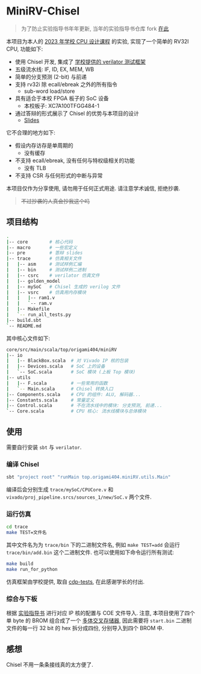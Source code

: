 # MiniRV-Chisel

> 为了防止实验指导书年年更新, 当年的实验指导书仓库 fork [在此](https://github.com/Origami404/cpu-guide-2023-fork)

本项目为本人的 [2023 年学校 CPU 设计课程](https://hitsz-cslab.gitee.io/cpu/) 的实验, 实现了一个简单的 RV32I CPU, 功能如下:

- 使用 Chisel 开发, 集成了 [学校提供的 verilator 测试框架](https://gitee.com/hitsz-cslab/cdp-tests)
- 五级流水线: IF, ID, EX, MEM, WB
- 简单的分支预测 (2-bit) 与前递
- 支持 rv32i 除 ecall/ebreak 之外的所有指令
  - sub-word load/store
- 具有适合于本校 FPGA 板子的 SoC 设备
  - 本校板子: XC7A100TFGG484-1
- 通过答辩的形式展示了 Chisel 的优势与本项目的设计
  - [Slides](pre/新时代%20RTL%20级硬件设计语言.pdf)

它不合理的地方如下:

- 假设内存访存是单周期的
  - 没有缓存
- 不支持 ecall/ebreak, 没有任何与特权级相关的功能
  - 没有 TLB
- 不支持 CSR 与任何形式的中断与异常

本项目仅作为分享使用, 请勿用于任何正式用途. 请注意学术诚信, 拒绝抄袭.

> ~~不过抄袭的人真会抄我这个吗~~

## 项目结构

```bash
.
|-- core        # 核心代码
|-- macro       # 一些宏定义
|-- pre         # 答辩 slides
|-- trace       # 仿真相关文件
|   |-- asm     # 测试样例汇编
|   |-- bin     # 测试样例二进制
|   |-- csrc    # verilator 仿真文件
|   |-- golden_model
|   |-- mySoC   # Chisel 生成的 verilog 文件
|   |-- vsrc    # 仿真用内存模块
|   |   |-- ram1.v
|   |   `-- ram.v
|   |-- Makefile 
|   `-- run_all_tests.py
|-- build.sbt
`-- README.md
```

其中核心文件如下:

```bash
core/src/main/scala/top/origami404/miniRV
|-- io
|   |-- BlackBox.scala  # 对 Vivado IP 核的包装
|   |-- Devices.scala   # SoC 上的设备
|   `-- SoC.scala       # SoC 模块 (上板 Top 模块)
|-- utils
|   |-- F.scala         # 一些常用的函数
|   `-- Main.scala      # Chisel 转换入口
|-- Components.scala    # CPU 的组件: ALU, 解码器... 
|-- Constants.scala     # 常量定义
|-- Control.scala       # 不在流水线中的模块: 分支预测, 前递...
`-- Core.scala          # CPU 核心: 流水线模块与总体模块
```

## 使用

需要自行安装 `sbt` 与 `verilator`.

### 编译 Chisel

```bash
sbt "project root" "runMain top.origami404.miniRV.utils.Main"
```

编译后会分别生成 `trace/mySoC/CPUCore.v` 和 `vivado/proj_pipeline.srcs/sources_1/new/SoC.v` 两个文件.

### 运行仿真

```bash
cd trace
make TEST=文件名
```

其中文件名为为 `trace/bin` 下的二进制文件名, 例如 `make TEST=add` 会运行 `trace/bin/add.bin` 这个二进制文件. 也可以使用如下命令运行所有测试:

```bash
make build
make run_for_python
```

仿真框架由学校提供, 取自 [cdp-tests](https://gitee.com/hitsz-cslab/cdp-tests), 在此感谢学长的付出.

### 综合与下板

根据 [实验指导书](https://hitsz-cslab.gitee.io/cpu/lab2/2-parts/#1) 进行对应 IP 核的配置与 COE 文件导入. 注意, 本项目使用了四个单 byte 的 BROM 组合成了一个 [多体交叉存储器](https://en.wikipedia.org/wiki/Interleaved_memory), 因此需要将 `start.bin` 二进制文件的每一行 32 bit 的 hex 拆分成四份, 分别导入到四个 BROM 中. 

## 感想

Chisel 不用一条条接线真的太方便了.
